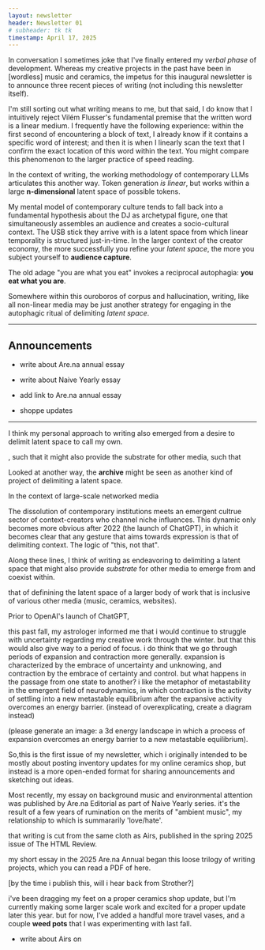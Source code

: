 ```yaml
---
layout: newsletter
header: Newsletter 01
# subheader: tk tk
timestamp: April 17, 2025
---
```


In conversation I sometimes joke that I've finally entered my *verbal phase* of development. Whereas my creative projects in the past have been in [wordless] music and ceramics, the impetus for this inaugural newsletter is to announce three recent pieces of writing (not including this newsletter itself). 

I'm still sorting out what writing means to me, but that said, I do know that I intuitively reject Vilém Flusser's fundamental premise that the written word is a linear medium. I frequently have the following experience: within the first second of encountering a block of text, I already know if it contains a specific word of interest; and then it is when I linearly scan the text that I confirm the exact location of this word within the text. You might compare this phenomenon to the larger practice of speed reading.

In the context of writing, the working methodology of contemporary LLMs articulates this another way. Token generation _is linear_, but works within a large **n-dimensional** latent space of possible tokens.

My mental model of contemporary culture tends to fall back into a fundamental hypothesis about the DJ as archetypal figure, one that simultaneously assembles an audience and creates a socio-cultural context. The USB stick they arrive with is a latent space from which linear temporality is structured just-in-time. In the larger context of the creator economy, the more successfully you refine your _latent space_, the more you subject yourself to **audience capture**.

The old adage "you are what you eat" invokes a reciprocal autophagia: __you eat what you are__.

Somewhere within this ouroboros of corpus and hallucination, writing, like all non-linear media may be just another strategy for engaging in the autophagic ritual of delimiting _latent space_.

***************************************

## Announcements

- write about Are.na annual essay

- write about Naive Yearly essay

- add link to Are.na annual essay

- shoppe updates

***************************************

I think my personal approach to writing also emerged from a desire to delimit latent space to call my own.

, such that it might also provide the substrate for other media, such that 


Looked at another way, the **archive** might be seen as another kind of project of delimiting a latent space.

In the context of large-scale networked media

The dissolution of contemporary institutions meets an emergent cultrue sector of context-creators who channel niche influences. This dynamic only becomes more obvious after 2022 (the launch of ChatGPT), in which it becomes clear that any gesture that aims towards expression is that of delimiting context. The logic of "this, not that".

Along these lines, I think of writing as endeavoring to delimiting a latent space that might also provide _substrate_ for other media to emerge from and coexist within.

that of definining the latent space of a larger body of work that is inclusive of various other media (music, ceramics, websites).

Prior to OpenAI's launch of ChatGPT, 

this past fall, my astrologer informed me that i would continue to struggle with uncertainty regarding my creative work through the winter. but that this would also give way to a period of focus. i do think that we go through periods of expansion and contraction more generally. expansion is characterized by the embrace of uncertainty and unknowing, and contraction by the embrace of certainty and control. but what happens in the passage from one state to another? i like the metaphor of metastability in the emergent field of neurodynamics, in which contraction is the activity of settling into a new metastable equilibrium after the expansive activity overcomes an energy barrier. (instead of overexplicating, create a diagram instead)

(please generate an image: a 3d energy landscape in which a process of expansion overcomes an energy barrier to a new metastable equilibrium). 

So,this is the first issue of my newsletter, which i originally intended to be mostly about posting inventory updates for my online ceramics shop, but instead is a more open-ended format for sharing announcements and sketching out ideas.

Most recently, my essay on background music and environmental attention was published by Are.na Editorial as part of Naive Yearly series. it's the result of a few years of rumination on the merits of "ambient music", my relationship to which is summararily 'love/hate'.

that writing is cut from the same cloth as Airs, published in the spring 2025 issue of The HTML Review. 

my short essay in the 2025 Are.na Annual began this loose trilogy of writing projects, which you can read a PDF of here.

[by the time i publish this, will i hear back from Strother?]

i've been dragging my feet on a proper ceramics shop update, but I'm currently making some larger scale work and excited for a proper update later this year. but for now, I've added a handful more travel vases, and a couple **weed pots** that I was experimenting with last fall.

- write about Airs
on 


